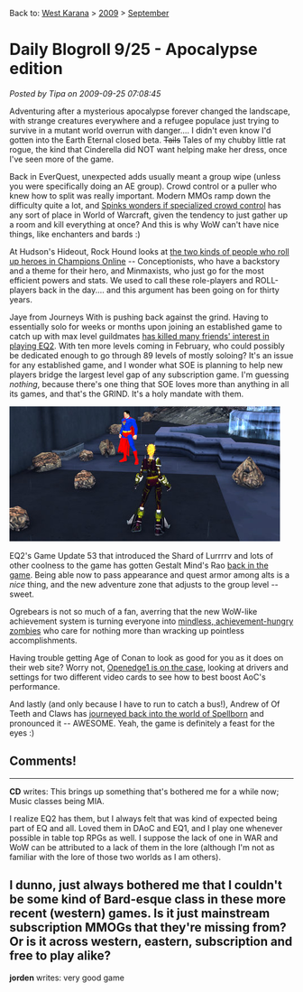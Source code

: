 Back to: [West Karana](/posts/westkarana.md) > [2009](/posts/2009/westkarana.md) > [September](./westkarana.md)
# Daily Blogroll 9/25 - Apocalypse edition

*Posted by Tipa on 2009-09-25 07:08:45*

Adventuring after a mysterious apocalypse forever changed the landscape, with strange creatures everywhere and a refugee populace just trying to survive in a mutant world overrun with danger.... I didn't even know I'd gotten into the Earth Eternal closed beta. ~~Tails~~ Tales of my chubby little rat rogue, the kind that Cinderella did NOT want helping make her dress, once I've seen more of the game.

Back in EverQuest, unexpected adds usually meant a group wipe (unless you were specifically doing an AE group). Crowd control or a puller who knew how to split was really important. Modern MMOs ramp down the difficulty quite a lot, and [Spinks wonders if specialized crowd control](http://spinksville.wordpress.com/2009/09/25/crowd-control-the-marmite-of-mmos/) has any sort of place in World of Warcraft, given the tendency to just gather up a room and kill everything at once? And this is why WoW can't have nice things, like enchanters and bards :)

At Hudson's Hideout, Rock Hound looks at [the two kinds of people who roll up heroes in Champions Online](http://hudshideout.com/blog/?p=3383) -- Conceptionists, who have a backstory and a theme for their hero, and Minmaxists, who just go for the most efficient powers and stats. We used to call these role-players and ROLL-players back in the day.... and this argument has been going on for thirty years.

Jaye from Journeys With is pushing back against the grind. Having to essentially solo for weeks or months upon joining an established game to catch up with max level guildmates [has killed many friends' interest in playing EQ2](http://www.journeyswithjaye.com/?p=1459). With ten more levels coming in February, who could possibly be dedicated enough to go through 89 levels of mostly soloing? It's an issue for any established game, and I wonder what SOE is planning to help new players bridge the largest level gap of any subscription game. I'm guessing *nothing*, because there's one thing that SOE loves more than anything in all its games, and that's the GRIND. It's a holy mandate with them.

![It's .... Superdude!](../../../uploads/2009/09/GameClient-2009-09-24-21-31-22-51.jpg "It's .... Superdude!")

EQ2's Game Update 53 that introduced the Shard of Lurrrrv and lots of other coolness to the game has gotten Gestalt Mind's Rao [back in the game](http://raoworld.wordpress.com/2009/09/24/incoming-train-of-fun/). Being able now to pass appearance and quest armor among alts is a *nice* thing, and the new adventure zone that adjusts to the group level -- sweet.

Ogrebears is not so much of a fan, averring that the new WoW-like achievement system is turning everyone into [mindless, achievement-hungry zombies](http://ogrebear.com/?p=1351) who care for nothing more than wracking up pointless accomplishments.

Having trouble getting Age of Conan to look as good for you as it does on their web site? Worry not, [Openedge1 is on the case](http://simple-n-complex.blogspot.com/2009/09/age-of-conan-this-is-uh-setup.html), looking at drivers and settings for two different video cards to see how to best boost AoC's performance.

And lastly (and only because I have to run to catch a bus!), Andrew of Of Teeth and Claws has [journeyed back into the world of Spellborn](http://teethandclaws.blogspot.com/2009/09/dabbling-in-spellborn.html) and pronounced it -- AWESOME. Yeah, the game is definitely a feast for the eyes :)

## Comments!
---
**CD** writes: This brings up something that's bothered me for a while now; Music classes being MIA.

I realize EQ2 has them, but I always felt that was kind of expected being part of EQ and all. Loved them in DAoC and EQ1, and I play one whenever possible in table top RPGs as well. I suppose the lack of one in WAR and WoW can be attributed to a lack of them in the lore (although I'm not as familiar with the lore of those two worlds as I am others).

I dunno, just always bothered me that I couldn't be some kind of Bard-esque class in these more recent (western) games. Is it just mainstream subscription MMOGs that they're missing from? Or is it across western, eastern, subscription and free to play alike?
---
**jorden** writes: very good game
